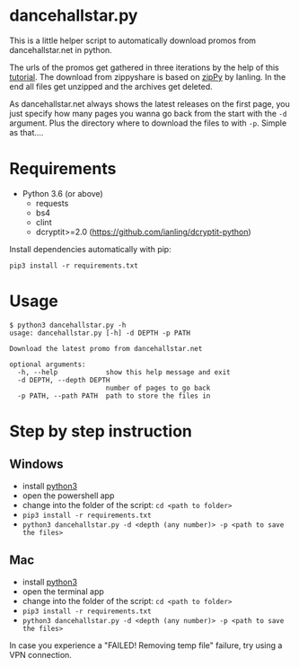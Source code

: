 # dancehallstar.py
This is a little helper script to automatically download promos from dancehallstar.net in python.

The urls of the promos get gathered in three iterations by the help of this [tutorial](https://www.geeksforgeeks.org/extract-all-the-urls-from-the-webpage-using-python/). The download from zippyshare is based on [zipPy](https://github.com/ianling/zipPy) by Ianling. In the end all files get unzipped and the archives get deleted.

As dancehallstar.net always shows the latest releases on the first page, you just specify how many pages you wanna go back from the start with the `-d` argument. Plus the directory where to download the files to with `-p`. Simple as that....

# Requirements
* Python 3.6 (or above)
  * requests
  * bs4
  * clint
  * dcryptit>=2.0 (https://github.com/ianling/dcryptit-python)

Install dependencies automatically with pip:

    pip3 install -r requirements.txt

# Usage
    $ python3 dancehallstar.py -h
    usage: dancehallstar.py [-h] -d DEPTH -p PATH

    Download the latest promo from dancehallstar.net

    optional arguments:
      -h, --help            show this help message and exit
      -d DEPTH, --depth DEPTH
                            number of pages to go back
      -p PATH, --path PATH  path to store the files in


# Step by step instruction

## Windows
- install [python3](https://www.python.org/downloads/)
- open the powershell app
- change into the folder of the script: `cd <path to folder>`
- `pip3 install -r requirements.txt`
- `python3 dancehallstar.py -d <depth (any number)> -p <path to save the files>`

## Mac
- install [python3](https://www.python.org/downloads/)
- open the terminal app
- change into the folder of the script: `cd <path to folder>`
- `pip3 install -r requirements.txt`
- `python3 dancehallstar.py -d <depth (any number)> -p <path to save the files>`

In case you experience a "FAILED! Removing temp file" failure, try using a VPN connection.




